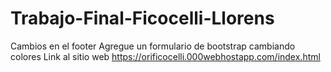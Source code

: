 # Trabajo-Final-Ficocelli-Llorens
Cambios en el footer
Agregue un formulario de bootstrap cambiando colores
Link al sitio web https://orificocelli.000webhostapp.com/index.html
